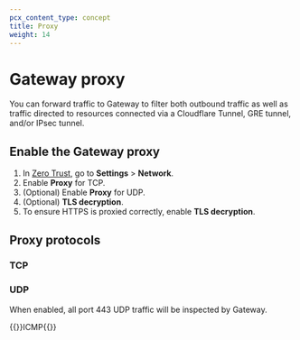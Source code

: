 ```yaml
---
pcx_content_type: concept
title: Proxy
weight: 14
---
```


# Gateway proxy

You can forward traffic to Gateway to filter both outbound traffic as well as traffic directed to resources connected via a Cloudflare Tunnel, GRE tunnel, and/or IPsec tunnel.

## Enable the Gateway proxy

1. In [Zero Trust](https://one.dash.cloudflare.com), go to **Settings** > **Network**.
2. Enable **Proxy** for TCP.
3. (Optional) Enable **Proxy** for UDP.
4. (Optional) **TLS decryption**.
5. To ensure HTTPS is proxied correctly, enable **TLS decryption**.

## Proxy protocols

### TCP

### UDP

When enabled, all port 443 UDP traffic will be inspected by Gateway.

{{<beta heading="h3">}}ICMP{{</beta>}}
